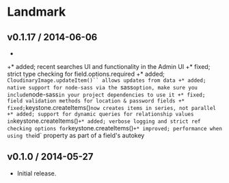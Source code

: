 # Landmark

## v0.1.17 / 2014-06-06
 +
 +* added; recent searches UI and functionality in the Admin UI
 +* fixed; strict type checking for field.options.required
 +* added; `CloudinaryImage.updateItem()`` allows updates from data
 +* added; native support for node-sass via the `sass` option, make sure you include `node-sass` in your project dependencies to use it
 +* fixed; field validation methods for location & password fields
 +* fixed; `keystone.createItems()` now creates items in series, not parallel
 +* added; support for dynamic queries for relationship values in `keystone.createItems()`
 +* added; verbose logging and strict ref checking options for `keystone.createItems()`
 +* improved; performance when using the `id` property as part of a field's autokey

## v0.1.0 / 2014-05-27

* Initial release.
